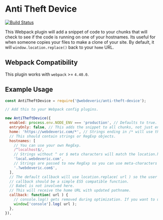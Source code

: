 # Anti Theft Device

[![Build Status](https://travis-ci.org/webdeveric/anti-theft-device.svg?branch=master)](https://travis-ci.org/webdeveric/anti-theft-device)

This Webpack plugin will add a snippet of code to your chunks that will check to see if
the code is running on one of your hostnames.
Its useful for when someone copies your files to make a clone of your site.
By default, it will `window.location.replace()` back to your `home` URL.

## Webpack Compatibility

This plugin works with `webpack` >= `4.40.0`.

## Example Usage

```js
const AntiTheftDevice = require('@webdeveric/anti-theft-device');

// Add this to your Webpack config plugins.

new AntiTheftDevice({
  enabled: process.env.NODE_ENV === 'production', // Defaults to true.
  entryOnly: false, // This adds the snippet to all chunks, not just entry points.
  home: 'https://webdeveric.com/*', // Strings ending in /* will use the location.pathname instead.
  // This should contain strings or RegExp objects.
  hostnames: [
    // You can use your own RegExp.
    /^localhost$/,
    // Strings without ^ or $ meta characters will match the location.hostname exactly.
    'local.webdeveric.com',
    // Strings are passed to new RegExp so you can use meta-characters if you want.
    '.?webdeveric.com$',
  ],
  // The default callback will use location.replace( url ) so the user is taken back to your site.
  // callback should be a simple ES5 compatible function.
  // Babel is not involved here.
  // This will receive the home URL with updated pathname.
  callback: function( url ) {
    // console.log() gets removed during optimization. If you want to use it, use window['console'].log() instead.
    window['console'].log( url );
  },
}),

```
